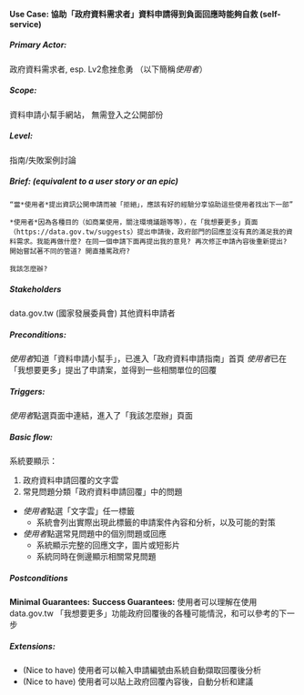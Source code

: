 #### Use Case: 協助「政府資料需求者」資料申請得到負面回應時能夠自救 (self-service)
##### Primary Actor:
政府資料需求者, esp. Lv2愈挫愈勇 （以下簡稱*使用者*）
##### Scope:
資料申請小幫手網站， 無需登入之公開部份
##### Level: 
指南/失敗案例討論
##### Brief: (equivalent to a user story or an epic)
```
“當*使用者*提出資訊公開申請而被「拒絕」，應該有好的經驗分享協助這些使用者找出下一部”

*使用者*因為各種目的（如商業使用，關注環境議題等等），在「我想要更多」頁面（https://data.gov.tw/suggests）提出申請後，政府部門的回應並沒有真的滿足我的資料需求。我能再做什麼? 在同一個申請下面再提出我的意見? 再次修正申請內容後重新提出? 開始嘗試著不同的管道? 開直播罵政府?

我該怎麼辦?
```

##### Stakeholders
data.gov.tw (國家發展委員會)
其他資料申請者

##### Preconditions:
*使用者*知道「資料申請小幫手」，已進入「政府資料申請指南」首頁
*使用者*已在「我想要更多」提出了申請案，並得到一些相關單位的回覆

##### Triggers:
*使用者*點選頁面中連結，進入了「我該怎麼辦」頁面

##### Basic flow:
系統要顯示：
1. 政府資料申請回覆的文字雲
2. 常見問題分類「政府資料申請回覆」中的問題

* *使用者*點選「文字雲」任一標籤
    * 系統會列出實際出現此標籤的申請案件內容和分析，以及可能的對策
* *使用者*點選常見問題中的個別問題或回應
    * 系統顯示完整的回應文字，圖片或短影片
    * 系統同時在側邊顯示相關常見問題

##### Postconditions
**Minimal Guarantees:**
**Success Guarantees:**
使用者可以理解在使用 data.gov.tw 「我想要更多」功能政府回覆後的各種可能情況，和可以參考的下一步

##### Extensions:
* (Nice to have) 使用者可以輸入申請編號由系統自動擷取回覆後分析
* (Nice to have) 使用者可以貼上政府回覆內容後，自動分析和建議

